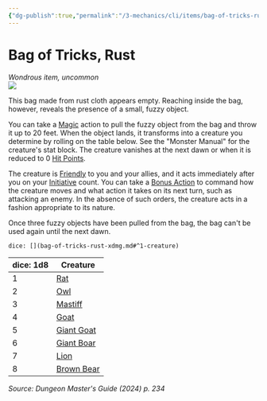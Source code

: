 ```yaml
---
{"dg-publish":true,"permalink":"/3-mechanics/cli/items/bag-of-tricks-rust-xdmg/","tags":["ttrpg-cli/compendium/src/5e/xdmg","ttrpg-cli/item/rarity/uncommon"],"noteIcon":""}
---
```


# Bag of Tricks, Rust
*Wondrous item, uncommon*  
![](3-Mechanics/CLI/items/img/bag-of-tricks.webp#right)


This bag made from rust cloth appears empty. Reaching inside the bag, however, reveals the presence of a small, fuzzy object.

You can take a [Magic](3-Mechanics/CLI/rules/actions.md#Magic) action to pull the fuzzy object from the bag and throw it up to 20 feet. When the object lands, it transforms into a creature you determine by rolling on the table below. See the "Monster Manual" for the creature's stat block. The creature vanishes at the next dawn or when it is reduced to 0 [Hit Points](3-Mechanics/CLI/rules/variant-rules/hit-points-xphb.md).

The creature is [Friendly](3-Mechanics/CLI/rules/variant-rules/friendly-attitude-xphb.md) to you and your allies, and it acts immediately after you on your [Initiative](3-Mechanics/CLI/rules/variant-rules/initiative-xphb.md) count. You can take a [Bonus Action](3-Mechanics/CLI/rules/variant-rules/bonus-action-xphb.md) to command how the creature moves and what action it takes on its next turn, such as attacking an enemy. In the absence of such orders, the creature acts in a fashion appropriate to its nature.

Once three fuzzy objects have been pulled from the bag, the bag can't be used again until the next dawn.

`dice: [](bag-of-tricks-rust-xdmg.md#^1-creature)`

| dice: 1d8 | Creature |
|-----------|----------|
| 1 | [Rat](3-Mechanics/CLI/bestiary/beast/rat-xmm.md) |
| 2 | [Owl](3-Mechanics/CLI/bestiary/beast/owl-xmm.md) |
| 3 | [Mastiff](3-Mechanics/CLI/bestiary/beast/mastiff-xmm.md) |
| 4 | [Goat](3-Mechanics/CLI/bestiary/beast/goat-xmm.md) |
| 5 | [Giant Goat](3-Mechanics/CLI/bestiary/beast/giant-goat-xmm.md) |
| 6 | [Giant Boar](3-Mechanics/CLI/bestiary/beast/giant-boar-xmm.md) |
| 7 | [Lion](3-Mechanics/CLI/bestiary/beast/lion-xmm.md) |
| 8 | [Brown Bear](3-Mechanics/CLI/bestiary/beast/brown-bear-xmm.md) |{ #1-creature}


*Source: Dungeon Master's Guide (2024) p. 234*